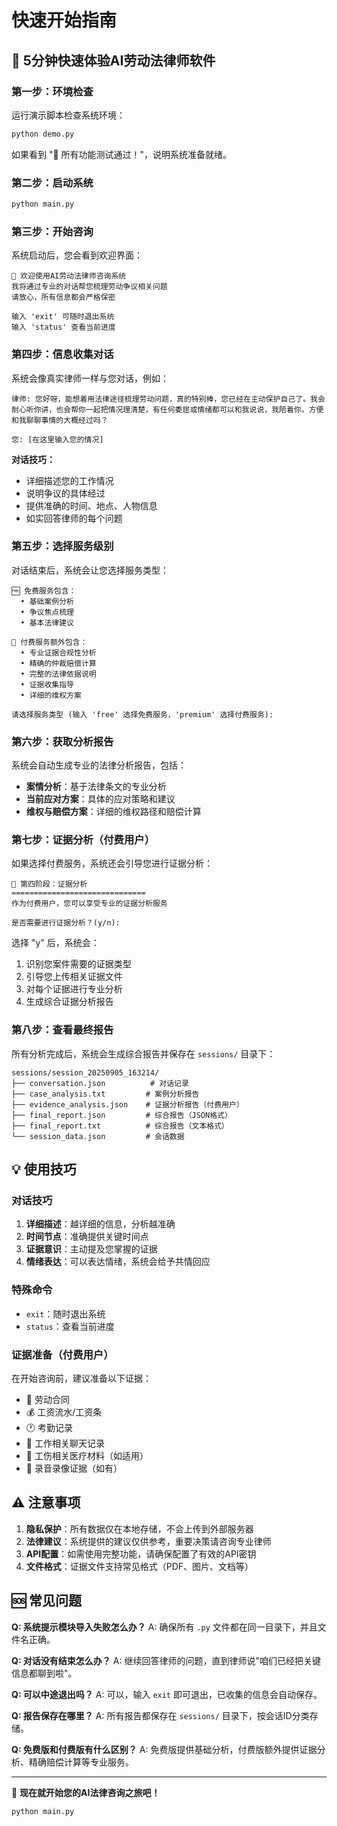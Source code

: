 # 快速开始指南

## 🚀 5分钟快速体验AI劳动法律师软件

### 第一步：环境检查

运行演示脚本检查系统环境：

```bash
python demo.py
```

如果看到 "🎉 所有功能测试通过！"，说明系统准备就绪。

### 第二步：启动系统

```bash
python main.py
```

### 第三步：开始咨询

系统启动后，您会看到欢迎界面：

```
🤝 欢迎使用AI劳动法律师咨询系统
我将通过专业的对话帮您梳理劳动争议相关问题
请放心，所有信息都会严格保密

输入 'exit' 可随时退出系统
输入 'status' 查看当前进度
```

### 第四步：信息收集对话

系统会像真实律师一样与您对话，例如：

```
律师: 您好呀，能想着用法律途径梳理劳动问题，真的特别棒，您已经在主动保护自己了。我会耐心听你讲，也会帮你一起把情况理清楚，有任何委屈或情绪都可以和我说说，我陪着你。方便和我聊聊事情的大概经过吗？

您: [在这里输入您的情况]
```

**对话技巧：**
- 详细描述您的工作情况
- 说明争议的具体经过
- 提供准确的时间、地点、人物信息
- 如实回答律师的每个问题

### 第五步：选择服务级别

对话结束后，系统会让您选择服务类型：

```
🆓 免费服务包含：
  • 基础案例分析
  • 争议焦点梳理
  • 基本法律建议

💎 付费服务额外包含：
  • 专业证据合规性分析
  • 精确的仲裁赔偿计算
  • 完整的法律依据说明
  • 证据收集指导
  • 详细的维权方案

请选择服务类型 (输入 'free' 选择免费服务，'premium' 选择付费服务):
```

### 第六步：获取分析报告

系统会自动生成专业的法律分析报告，包括：

- **案情分析**：基于法律条文的专业分析
- **当前应对方案**：具体的应对策略和建议
- **维权与赔偿方案**：详细的维权路径和赔偿计算

### 第七步：证据分析（付费用户）

如果选择付费服务，系统还会引导您进行证据分析：

```
🔬 第四阶段：证据分析
==============================
作为付费用户，您可以享受专业的证据分析服务

是否需要进行证据分析？(y/n):
```

选择 "y" 后，系统会：
1. 识别您案件需要的证据类型
2. 引导您上传相关证据文件
3. 对每个证据进行专业分析
4. 生成综合证据分析报告

### 第八步：查看最终报告

所有分析完成后，系统会生成综合报告并保存在 `sessions/` 目录下：

```
sessions/session_20250905_163214/
├── conversation.json          # 对话记录
├── case_analysis.txt         # 案例分析报告
├── evidence_analysis.json    # 证据分析报告（付费用户）
├── final_report.json         # 综合报告（JSON格式）
├── final_report.txt          # 综合报告（文本格式）
└── session_data.json         # 会话数据
```

## 💡 使用技巧

### 对话技巧
1. **详细描述**：越详细的信息，分析越准确
2. **时间节点**：准确提供关键时间点
3. **证据意识**：主动提及您掌握的证据
4. **情绪表达**：可以表达情绪，系统会给予共情回应

### 特殊命令
- `exit`：随时退出系统
- `status`：查看当前进度

### 证据准备（付费用户）
在开始咨询前，建议准备以下证据：
- 📄 劳动合同
- 💰 工资流水/工资条
- 🕐 考勤记录
- 📱 工作相关聊天记录
- 🏥 工伤相关医疗材料（如适用）
- 🎵 录音录像证据（如有）

## ⚠️ 注意事项

1. **隐私保护**：所有数据仅在本地存储，不会上传到外部服务器
2. **法律建议**：系统提供的建议仅供参考，重要决策请咨询专业律师
3. **API配置**：如需使用完整功能，请确保配置了有效的API密钥
4. **文件格式**：证据文件支持常见格式（PDF、图片、文档等）

## 🆘 常见问题

**Q: 系统提示模块导入失败怎么办？**
A: 确保所有 `.py` 文件都在同一目录下，并且文件名正确。

**Q: 对话没有结束怎么办？**
A: 继续回答律师的问题，直到律师说"咱们已经把关键信息都聊到啦"。

**Q: 可以中途退出吗？**
A: 可以，输入 `exit` 即可退出，已收集的信息会自动保存。

**Q: 报告保存在哪里？**
A: 所有报告都保存在 `sessions/` 目录下，按会话ID分类存储。

**Q: 免费版和付费版有什么区别？**
A: 免费版提供基础分析，付费版额外提供证据分析、精确赔偿计算等专业服务。

---

🎉 **现在就开始您的AI法律咨询之旅吧！**

```bash
python main.py
```